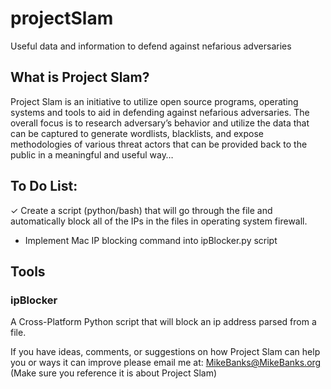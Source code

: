 # projectSlam
Useful data and information to defend against nefarious adversaries

## What is Project Slam?
Project Slam is an initiative to utilize open source programs, operating systems and tools to aid in defending against nefarious adversaries. The overall focus is to research adversary’s behavior and utilize the data that can be captured to generate wordlists, blacklists, and expose methodologies of various threat actors that can be provided back to the public in a meaningful and useful way…

## To Do List:
✓ Create a script (python/bash) that will go through the file and automatically block all of the IPs in the files in operating system firewall.
- Implement Mac IP blocking command into ipBlocker.py script

## Tools
### ipBlocker
A Cross-Platform Python script that will block an ip address parsed from a file.

If you have ideas, comments, or suggestions on how Project Slam can help you or ways it can improve please email me at: MikeBanks@MikeBanks.org (Make sure you reference it is about Project Slam)
